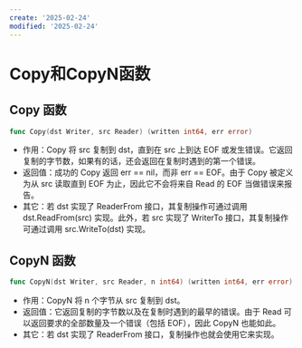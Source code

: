 ```yaml
---
create: '2025-02-24'
modified: '2025-02-24'
---
```


# Copy和CopyN函数

## **Copy 函数**

```go
func Copy(dst Writer, src Reader) (written int64, err error)
```

* 作用：Copy 将 src 复制到 dst，直到在 src 上到达 EOF 或发生错误。它返回复制的字节数，如果有的话，还会返回在复制时遇到的第一个错误。
* 返回值：成功的 Copy 返回 err == nil，而非 err == EOF。由于 Copy 被定义为从 src 读取直到 EOF 为止，因此它不会将来自 Read 的 EOF 当做错误来报告。
* 其它：若 dst 实现了 ReaderFrom 接口，其复制操作可通过调用 dst.ReadFrom(src) 实现。此外，若 src 实现了 WriterTo 接口，其复制操作可通过调用 src.WriteTo(dst) 实现。

## **CopyN 函数**

```go
func CopyN(dst Writer, src Reader, n int64) (written int64, err error)
```

* 作用：CopyN 将 n 个字节从 src 复制到 dst。 
* 返回值：它返回复制的字节数以及在复制时遇到的最早的错误。由于 Read 可以返回要求的全部数量及一个错误（包括 EOF），因此 CopyN 也能如此。
* 其它：若 dst 实现了 ReaderFrom 接口，复制操作也就会使用它来实现。